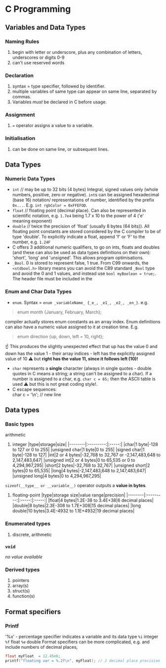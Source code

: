 # C Programming
## Variables and Data Types
### Naming Rules
1. begin with letter or underscore, plus any combination of letters, underscores or digits 0-9
1. can't use reserved words  

### Declaration
1. syntax = type specifier, followed by identifier.
1. multiple variables of same type can appear on same line, separated by commas.
1. Variables *must* be declared in C before usage.

### Assignment  
1. `=` operator assigns a value to a variable.

### Initialisation  
1. can be done on same line, or subsequent lines.  

## Data Types  
### Numeric Data Types  
* `int`  // may be up to 32 bits (4 bytes)
Integral, signed values only (whole numbers, positive, zero or negative).  `int`s can be assigned hexadecimal (base 16) notation/ representations of number, identified by the prefix `0x...`.  E.g. `int rgbColor = 0xFFEFOD`.   
* `float` // floating point (decimal place).  Can also be represented in scientific notation, e.g. `1.7e4` being 1.7 x 10 to the power of 4 ('e' meaning exponent)
* `double` // twice the precision of 'float' (usually 8 bytes (64 bits)).  All floating point constants are stored considered by the C compiler to be of type 'double'.  To explicitly indicate a float, append 'f' or 'F' to the number, e.g. `1.24F`
* C offers 3 additional numeric qualifiers, to go on ints, floats and doubles (and these can also be used as data types definitions on their own): 'short', 'long' and 'unsigned'.  This allows program optimisations.
* `_Bool`.  0 is stored to represent false, 1 true.   From C99 onwards, the `<stdbool.h>` library means you can avoid the C89 standard `_Bool` type and avoid the 0 and 1 values, and instead use `bool myBoolean = true;`.  The header file must be included in the   
### Enum and Char Data Types  
* `enum`.  Syntax = `enum _variableName_ {_e_, _e1_, _e2_, _en_}`. e.g.
> enum month {January, February, March};  

compiler actually stores enum constants as an array index.  Enum definitions can also have a numeric value assigned to it at creation time.  E.g.
> enum direction {up, down, left = 10, right};


:point_up: This produces the slightly unexpected effect that up has the value 0 and down has the value 1 - their array indices - left has the explicitly assigned value of 10 :warning: but **right has the value 11, since it follows left (10)!**     
* `char` represents a **single** character (always in single quotes - double quotes in C means a string; a string can't be assigned to a char).  If a number is assigned to a char, e.g. `char c = 65;` then the ASCII table is used :warning: but this is  not great coding style!.
* C escape sequences:   
char c = '\n'; // new line


## Data types
### Basic types
arithmetic
1. integer
|type|storage|size|
|--------|:---------:|:-----:|
|char|1 byte|-128 to 127 or 0 to 255|
|unsigned char|1 byte|0 to 255|
|signed char|1 byte|-128 to 127|
|int|2 or 4 bytes|-32,768 to 32,767 or -2,147,483,648 to 2,147,483,647|
|unsigned int|2 or 4 bytes|0 to 65,535 or 0 to 4,294,967,295|
|short|2 bytes|-32,768 to 32,767|
|unsigned short|2 bytes|0 to 65,535|
|long|4 bytes|-2,147,483,648 to 2,147,483,647|
|unsigned long|4 bytes|0 to 4,294,967,295|  

`sizeof(__type__ or __variable__)` operator outputs a **value in bytes**.  
1. floating-point
|type|storage size|value range|precision|
|--------|:---------:|:-----:|:-----:|
|float|4 bytes|1.2E-38 to 3.4E+38|6 decimal places|
|double|8 bytes|2.3E-308 to 1.7E+308|15 decimal places|
|long double|10 bytes|3.4E-4932 to 1.1E+4932|19 decimal places|

### Enumerated types
1. discrete, arithmetic
### `void`
_no value available_
### Derived types
1. pointers
1. array(s)
1. struct(s)
1. function(s)

## Format specifiers
### Printf
'%x' - percentage specifier indicates a variable and its data type
`%i` integer
`%f` float
`%e` double
Format specifiers can be more complicated, e.g. and include numbers of decimal places,
```C
float myFloat  = 12.45e6;
printf("floating var = %.2f\n", myFloat); // 2 decimal place precision in output
```
